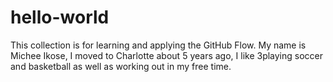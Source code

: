 # hello-world
This collection is for learning and applying the GitHub Flow.
My name is Michee Ikose, I moved to Charlotte about 5 years ago, I like 3playing soccer and basketball as well as working out in my free time.
